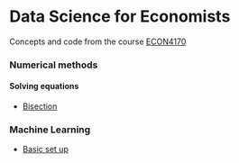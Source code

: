 # Data Science for Economists

Concepts and code from the course [ECON4170](https://www.uio.no/studier/emner/sv/oekonomi/ECON4170/index.html)

### Numerical methods
#### Solving equations
  - [Bisection](https://github.com/eal024/dc-for-econ/blob/main/2023-11-19%20numerical_methods1.R) 

### Machine Learning
- [Basic set up](https://github.com/eal024/dc-for-econ/blob/main/tidymodel_set_up.R) 
